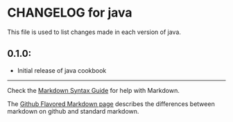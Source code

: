# CHANGELOG for java

This file is used to list changes made in each version of java.

## 0.1.0:

* Initial release of java cookbook

- - - 
Check the [Markdown Syntax Guide](http://daringfireball.net/projects/markdown/syntax) for help with Markdown.

The [Github Flavored Markdown page](http://github.github.com/github-flavored-markdown/) describes the differences between markdown on github and standard markdown.
